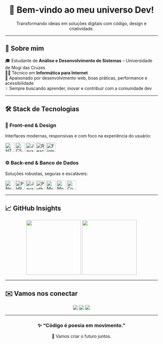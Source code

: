 <h1 align="center">🚀 Bem-vindo ao meu universo Dev!</h1>

<p align="center">Transformando ideias em soluções digitais com código, design e criatividade.</p>

---

## 👋 Sobre mim

🎓 Estudante de **Análise e Desenvolvimento de Sistemas** – Universidade de Mogi das Cruzes  
🧑‍💻 Técnico em **Informática para Internet**  
🚀 Apaixonado por desenvolvimento web, boas práticas, performance e acessibilidade  
💡 Sempre buscando aprender, inovar e contribuir com a comunidade dev

---

## 🛠️ Stack de Tecnologias

### 🎨 Front-end & Design
Interfaces modernas, responsivas e com foco na experiência do usuário:

<p align="left">
  <img src="https://cdn.jsdelivr.net/gh/devicons/devicon/icons/html5/html5-original.svg" height="30" alt="HTML5" />
  <img src="https://cdn.jsdelivr.net/gh/devicons/devicon/icons/css3/css3-original.svg" height="30" alt="CSS3" />
  <img src="https://cdn.jsdelivr.net/gh/devicons/devicon/icons/javascript/javascript-original.svg" height="30" alt="JavaScript" />
  <img src="https://cdn.jsdelivr.net/gh/devicons/devicon/icons/react/react-original.svg" height="30" alt="React" />
  <img src="https://cdn.jsdelivr.net/gh/devicons/devicon/icons/figma/figma-original.svg" height="30" alt="Figma" />
</p>

### ⚙️ Back-end & Banco de Dados
Soluções robustas, seguras e escaláveis:

<p align="left">
  <img src="https://cdn.jsdelivr.net/gh/devicons/devicon/icons/nodejs/nodejs-original.svg" height="30" alt="Node.js" />
  <img src="https://cdn.jsdelivr.net/gh/devicons/devicon/icons/php/php-original.svg" height="30" alt="PHP" />
  <img src="https://cdn.jsdelivr.net/gh/devicons/devicon/icons/java/java-original.svg" height="30" alt="Java" />
  <img src="https://cdn.jsdelivr.net/gh/devicons/devicon/icons/python/python-original.svg" height="30" alt="Python" />
  <img src="https://cdn.jsdelivr.net/gh/devicons/devicon/icons/mysql/mysql-original.svg" height="30" alt="MySQL" />
  <img src="https://cdn.jsdelivr.net/gh/devicons/devicon/icons/mongodb/mongodb-original.svg" height="30" alt="MongoDB" />
  <img src="https://cdn.jsdelivr.net/gh/devicons/devicon/icons/composer/composer-original.svg" height="30" alt="Composer" />
</p>

---

## 📈 GitHub Insights

<div align="center">
  <img height="180em" src="https://github-readme-stats.vercel.app/api?username=GabrielFerezim&show_icons=true&theme=radical&include_all_commits=true&count_private=true"/>
  <img height="180em" src="https://github-readme-stats.vercel.app/api/top-langs/?username=GabrielFerezim&layout=compact&langs_count=8&theme=radical"/>
</div>

---

## ✉️ Vamos nos conectar

<p align="center">
  <a href="mailto:ferezimbiel@gmail.com"><img src="https://img.shields.io/badge/-Gmail-D14836?style=for-the-badge&logo=gmail&logoColor=white" /></a>
  <a href="https://www.linkedin.com/in/gabriel-ferezim-lindsiepe-a8a2ba28a/" target="_blank"><img src="https://img.shields.io/badge/-LinkedIn-0077B5?style=for-the-badge&logo=linkedin&logoColor=white" /></a>
  <a href="https://www.instagram.com/ferezim_/" target="_blank"><img src="https://img.shields.io/badge/-Instagram-E4405F?style=for-the-badge&logo=instagram&logoColor=white" /></a>
</p>

---

<h3 align="center">✨ “Código é poesia em movimento.”</h3>
<p align="center">🔧 Vamos criar o futuro juntos.</p>

